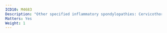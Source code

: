 ```yaml
---
ICD10: M4683
Description: "Other specified inflammatory spondylopathies: Cervicothoracic region"
Matters: Yes
Weight: 1
---
```



